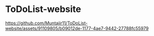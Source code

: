 # ToDoList-website

https://github.com/Muntajir11/ToDoList-website/assets/91109805/b09012de-1177-4ae7-9442-27788fc55979



